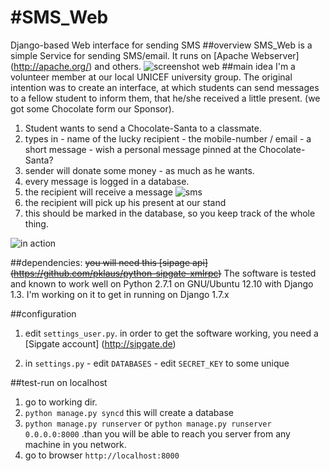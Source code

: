 #SMS_Web
=======

Django-based Web interface for sending SMS
##overview
SMS_Web is a simple Service for sending SMS/email. It runs on [Apache Webserver] (http://apache.org/) and others.
![screenshot web](http://gerneth.info/files/unicef_2.png)
##main idea
I'm a volunteer member at our local UNICEF university group.
The original intention was to create an interface, at which students can send messages to a fellow student to inform them, that he/she received a little present. (we got some Chocolate form our Sponsor).
  1. Student wants to send a Chocolate-Santa to a classmate.
  2. types in 
    - name of the lucky recipient
    - the mobile-number / email
    - a short message
    - wish a personal message pinned at the Chocolate-Santa?
  3. sender will donate some money - as much as he wants.
  4. every message is logged in a database.
  5. the recipient will receive a message
![sms](http://gerneth.info/files/screenshot_02.png)
  6. the recipient will pick up his present at our stand
  7. this should be marked in the database, so you keep track of the whole thing.


![in action](https://www.dropbox.com/s/t44fpyhdcllxgf0/2013-12-06%2011.42.56.jpg?dl=1)


##dependencies:
~~you will need this [sipage api] (https://github.com/pklaus/python-sipgate-xmlrpc)~~
The software is tested and known to work well on Python 2.7.1 on GNU/Ubuntu 12.10 with Django 1.3. I'm working on it to get in running on Django 1.7.x

##configuration
  1. edit `settings_user.py`. in order to get the software working, you need a [Sipgate account] (http://sipgate.de)

  2. in `settings.py`
    - edit `DATABASES`
    - edit `SECRET_KEY` to some unique

##test-run on localhost
1. go to working dir.
2. `python manage.py syncd` this will create a database
3. `python manage.py runserver` or `python manage.py runserver 0.0.0.0:8000`  .than you will be able to reach you server from any machine in you network.
4. go to browser `http://localhost:8000`

